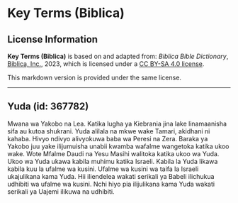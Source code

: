 # Key Terms (Biblica)

## License Information

**Key Terms (Biblica)** is based on and adapted from: _Biblica Bible Dictionary_, [Biblica, Inc.](https://www.biblica.com/), 2023, which is licensed under a [CC BY-SA 4.0 license](https://creativecommons.org/licenses/by-sa/4.0/legalcode.en).

This markdown version is provided under the same license.



--------------------------------

## Yuda (id: 367782)

Mwana wa Yakobo na Lea. Katika lugha ya Kiebrania jina lake linamaanisha sifa au kutoa shukrani. Yuda alilala na mkwe wake Tamari, akidhani ni kahaba. Hivyo ndivyo alivyokuwa baba wa Peresi na Zera. Baraka ya Yakobo juu yake ilijumuisha unabii kwamba wafalme wangetoka katika ukoo wake. Wote Mfalme Daudi na Yesu Masihi walitoka katika ukoo wa Yuda. Ukoo wa Yuda ukawa kabila muhimu katika Israeli. Kabila la Yuda likawa kabila kuu la ufalme wa kusini. Ufalme wa kusini wa taifa la Israeli ukajulikana kama Yuda. Hii iliendelea wakati serikali ya Babeli ilichukua udhibiti wa ufalme wa kusini. Nchi hiyo pia ilijulikana kama Yuda wakati serikali ya Uajemi ilikuwa na udhibiti.


